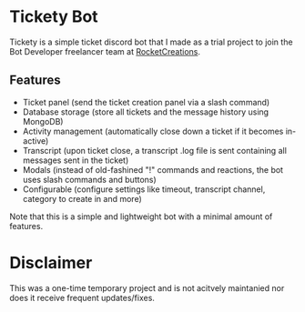 # Tickety Bot
Tickety is a simple ticket discord bot that I made as a trial project to join the Bot Developer freelancer team at [RocketCreations](https://discord.gg/rocketcreations).

## Features
- Ticket panel (send the ticket creation panel via a slash command)
- Database storage (store all tickets and the message history using MongoDB)
- Activity management (automatically close down a ticket if it becomes in-active)
- Transcript (upon ticket close, a transcript .log file is sent containing all messages sent in the ticket)
- Modals (instead of old-fashined "!" commands and reactions, the bot uses slash commands and buttons)
- Configurable (configure settings like timeout, transcript channel, category to create in and more)

Note that this is a simple and lightweight bot with a minimal amount of features.

# Disclaimer
This was a one-time temporary project and is not acitvely maintanied nor does it receive frequent updates/fixes.  
